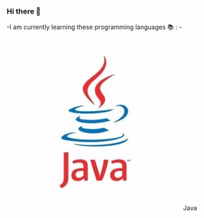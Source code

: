 ### Hi there 👋

   -I am currently learning these programming languages :books: :
   -![Logo](logo-java.jpg)Java
